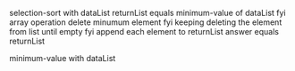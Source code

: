 selection-sort with dataList
returnList equals minimum-value of dataList
fyi array operation delete minumum element
fyi keeping deleting the element from list until empty
fyi append each element to returnList
answer equals returnList



minimum-value with dataList
